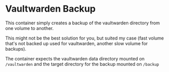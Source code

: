 # Vaultwarden Backup
This container simply creates a backup of the vaultwarden directory from one volume to another.

This might not be the best solution for you, but suited my case (fast volume that's not backed up used for vaultwarden, another slow volume for backups).

The container expects the vaultwarden data directory mounted on `/vaultwarden` and the target directory for the backup mounted on `/backup`